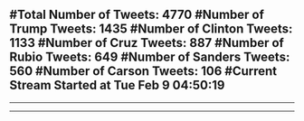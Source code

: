 #Total Number of Tweets: 4770 
#Number of Trump Tweets: 1435
#Number of Clinton Tweets: 1133
#Number of Cruz Tweets: 887
#Number of Rubio Tweets: 649
#Number of Sanders Tweets: 560
#Number of Carson Tweets: 106
#Current Stream Started at Tue Feb  9 04:50:19
---
---
---
